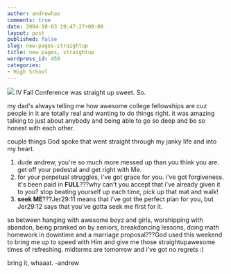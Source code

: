 ```yaml
---
author: andrewhao
comments: true
date: 2004-10-03 19:47:27+00:00
layout: post
published: false
slug: new-pages-straightup
title: new pages, straightup
wordpress_id: 459
categories:
- High School
---
```


![](http://img.g9labs.com/blog/header/041003.jpg)
IV Fall Conference was straight up sweet.
So.

my dad's always telling me how awesome college fellowships are cuz people in it are totally real and wanting to do things right. it was amazing talking to just about anybody and being able to go so deep and be so honest with each other.

couple things God spoke that went straight through my janky life and into my heart.

1) dude andrew, you're so much more messed up than you think you are. get off your pedestal and get right with Me.
2) for your perpetual struggles, i've got grace for you. i've got forgiveness. it's been paid in **FULL**???why can't you accept that i've already given it to you? stop beating yourself up each time, pick up that mat and walk!
3) **seek ME**???Jer29:11 means that i've got the perfect plan for you, but Jer29:12 says that you've gotta seek me first for it.

so between hanging with awesome boyz and girls, worshipping with abandon, being pranked on by seniors, breakdancing lessons, doing math homework in downtime and a marriage proposal???God used this weekend to bring me up to speed with Him and give me those straightupawesome times of refreshing. midterms are tomorrow and i've got no regrets  :)

bring it, whaaat.
-andrew
